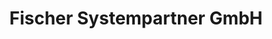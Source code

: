 ---
title: "Fischer Systempartner GmbH"
url: /freising/fischer-systempartner-gmbh/
shop: Computer
---